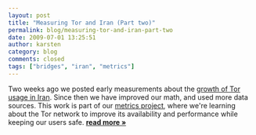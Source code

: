 ```yaml
---
layout: post
title: "Measuring Tor and Iran (Part two)"
permalink: blog/measuring-tor-and-iran-part-two
date: 2009-07-01 13:25:51
author: karsten
category: blog
comments: closed
tags: ["bridges", "iran", "metrics"]
---
```


Two weeks ago we posted early measurements about the [growth of Tor usage in Iran](https://blog.torproject.org/blog/measuring-tor-and-iran). Since then we have improved our math, and used more data sources. This work is part of our [metrics project](https://blog.torproject.org/blog/performance-measurements-and-blockingresistance-analysis-tor-network), where we're learning about the Tor network to improve its availability and performance while keeping our users safe. [**read more »**](https://blog.torproject.org/blog/measuring-tor-and-iran-part-two)
